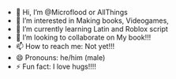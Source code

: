 - 👋 Hi, I’m @Microflood or AllThings
- 👀 I’m interested in Making books, Videogames,
- 🌱 I’m currently learning Latin and Roblox script
- 💞️ I’m looking to collaborate on My book!!!
- 📫 How to reach me: Not yet!!!
- 😄 Pronouns: he/him (male)
- ⚡ Fun fact: I love hugs!!!!

<!---
Microflood/Microflood is a ✨ special ✨ repository because its `README.md` (this file) appears on your GitHub profile.
You can click the Preview link to take a look at your changes.
--->
